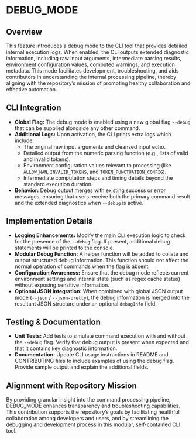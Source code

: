 # DEBUG_MODE

## Overview
This feature introduces a debug mode to the CLI tool that provides detailed internal execution logs. When enabled, the CLI outputs extended diagnostic information, including raw input arguments, intermediate parsing results, environment configuration values, computed warnings, and execution metadata. This mode facilitates development, troubleshooting, and aids contributors in understanding the internal processing pipeline, thereby aligning with the repository’s mission of promoting healthy collaboration and effective automation.

## CLI Integration
- **Global Flag:** The debug mode is enabled using a new global flag `--debug` that can be supplied alongside any other command.
- **Additional Logs:** Upon activation, the CLI prints extra logs which include:
  - The original raw input arguments and cleansed input echo.
  - Detailed output from the numeric parsing function (e.g., lists of valid and invalid tokens).
  - Environment configuration values relevant to processing (like `ALLOW_NAN`, `INVALID_TOKENS`, and `TOKEN_PUNCTUATION_CONFIG`).
  - Intermediate computation steps and timing details beyond the standard execution duration.
- **Behavior:** Debug output merges with existing success or error messages, ensuring that users receive both the primary command result and the extended diagnostics when `--debug` is active.

## Implementation Details
- **Logging Enhancements:** Modify the main CLI execution logic to check for the presence of the `--debug` flag. If present, additional debug statements will be printed to the console.
- **Modular Debug Function:** A helper function will be added to collate and output structured debug information. This function should not affect the normal operation of commands when the flag is absent.
- **Configuration Awareness:** Ensure that the debug mode reflects current environment settings and internal state (such as regex cache status) without exposing sensitive information.
- **Optional JSON Integration:** When combined with global JSON output mode (`--json` / `--json-pretty`), the debug information is merged into the resultant JSON structure under an optional `debugInfo` field.

## Testing & Documentation
- **Unit Tests:** Add tests to simulate command execution with and without the `--debug` flag. Verify that debug output is present when expected and that it contains key diagnostic information.
- **Documentation:** Update CLI usage instructions in README and CONTRIBUTING files to include examples of using the debug flag. Provide sample output and explain the additional fields.

## Alignment with Repository Mission
By providing granular insight into the command processing pipeline, DEBUG_MODE enhances transparency and troubleshooting capabilities. This contribution supports the repository’s goals by facilitating healthful collaboration among developers and users, and by streamlining the debugging and development process in this modular, self-contained CLI tool.